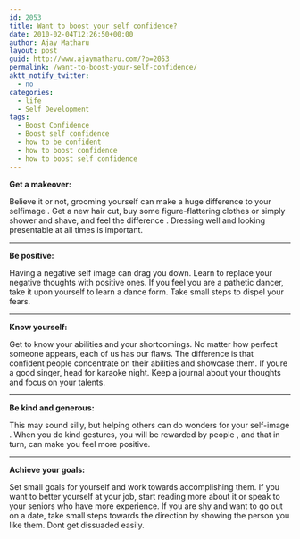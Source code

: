 ```yaml
---
id: 2053
title: Want to boost your self confidence?
date: 2010-02-04T12:26:50+00:00
author: Ajay Matharu
layout: post
guid: http://www.ajaymatharu.com/?p=2053
permalink: /want-to-boost-your-self-confidence/
aktt_notify_twitter:
  - no
categories:
  - life
  - Self Development
tags:
  - Boost Confidence
  - Boost self confidence
  - how to be confident
  - how to boost confidence
  - how to boost self confidence
---
```

<span><span><strong> </strong></span></span>

**Get a makeover:** 

Believe it or not, grooming yourself can make a huge difference to your selfimage . Get a new hair cut, buy some figure-flattering clothes or simply shower and shave, and feel the difference . Dressing well and looking presentable at all times is important.
  
****

**Be positive:** 

Having a negative self image can drag you down. Learn to replace your negative thoughts with positive ones. If you feel you are a pathetic dancer, take it upon yourself to learn a dance form. Take small steps to dispel your fears.
  
****

**Know yourself:** 

Get to know your abilities and your shortcomings. No matter how perfect someone appears, each of us has our flaws. The difference is that confident people concentrate on their abilities and showcase them. If youre a good singer, head for karaoke night. Keep a journal about your thoughts and focus on your talents.
  
****

**Be kind and generous:** 

This may sound silly, but helping others can do wonders for your self-image . When you do kind gestures, you will be rewarded by people , and that in turn, can make you feel more positive.
  
****

**Achieve your goals:** 

Set small goals for yourself and work towards accomplishing them. If you want to better yourself at your job, start reading more about it or speak to your seniors who have more experience. If you are shy and want to go out on a date, take small steps towards the direction by showing the person you like them. Dont get dissuaded easily.